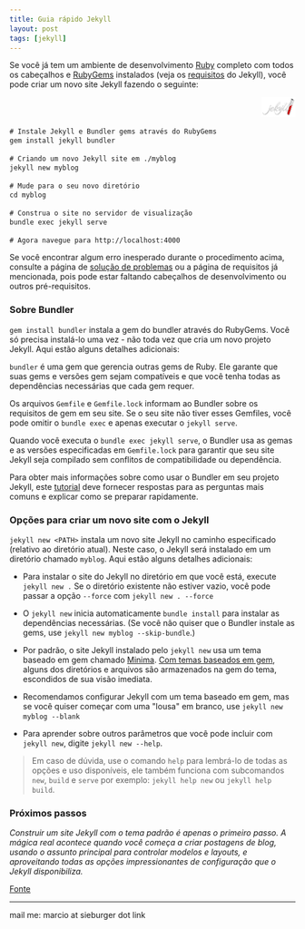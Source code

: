 ```yaml
---
title: Guia rápido Jekyll
layout: post
tags: [jekyll]
---
```


Se você já tem um ambiente de desenvolvimento [Ruby](https://www.ruby-lang.org/en/downloads/) completo com todos os cabeçalhos e [RubyGems](https://rubygems.org/pages/download) instalados (veja os [requisitos](https://jekyllrb.com/docs/installation/#requirements) do Jekyll), você pode criar um novo site Jekyll fazendo o seguinte:


<p align="right">
  <img width="60" height="35" src="/images/logo-2x.png">
</p>

```shell
# Instale Jekyll e Bundler gems através do RubyGems
gem install jekyll bundler

# Criando um novo Jekyll site em ./myblog
jekyll new myblog

# Mude para o seu novo diretório
cd myblog

# Construa o site no servidor de visualização
bundle exec jekyll serve

# Agora navegue para http://localhost:4000
```

Se você encontrar algum erro inesperado durante o procedimento acima, consulte a página de [solução de problemas](https://jekyllrb.com/docs/troubleshooting/#configuration-problems) ou a página de requisitos já mencionada, pois pode estar faltando cabeçalhos de desenvolvimento ou outros pré-requisitos.

### Sobre Bundler

`gem install bundler` instala a gem do bundler através do RubyGems. Você só precisa instalá-lo uma vez - não toda vez que cria um novo projeto Jekyll. Aqui estão alguns detalhes adicionais:

`bundler` é uma gem que gerencia outras gems de Ruby. Ele garante que suas gems e versões gem sejam compatíveis e que você tenha todas as dependências necessárias que cada gem requer.

Os arquivos `Gemfile` e `Gemfile.lock` informam ao Bundler sobre os requisitos de gem em seu site. Se o seu site não tiver esses Gemfiles, você pode omitir o `bundle exec` e apenas executar o `jekyll serve`.

Quando você executa o `bundle exec jekyll serve`, o Bundler usa as gemas e as versões especificadas em `Gemfile.lock` para garantir que seu site Jekyll seja compilado sem conflitos de compatibilidade ou dependência.

Para obter mais informações sobre como usar o Bundler em seu projeto Jekyll, este [tutorial](https://jekyllrb.com/tutorials/using-jekyll-with-bundler/) deve fornecer respostas para as perguntas mais comuns e explicar como se preparar rapidamente.

### Opções para criar um novo site com o Jekyll

`jekyll new <PATH>` instala um novo site Jekyll no caminho especificado (relativo ao diretório atual). Neste caso, o Jekyll será instalado em um diretório chamado `myblog`. Aqui estão alguns detalhes adicionais:

  * Para instalar o site do Jekyll no diretório em que você está, execute `jekyll new .` Se o diretório existente não estiver vazio, você pode passar a opção `--force` com `jekyll new . --force`

  * O `jekyll new` inicia automaticamente `bundle install` para instalar as dependências necessárias. (Se você não quiser que o Bundler instale as gems, use `jekyll new myblog --skip-bundle`.)

  * Por padrão, o site Jekyll instalado pelo `jekyll new` usa um tema baseado em gem chamado [Minima](https://github.com/jekyll/minima). [Com temas baseados em gem](https://jekyllrb.com/docs/themes), alguns dos diretórios e arquivos são armazenados na gem do tema, escondidos de sua visão imediata.

  * Recomendamos configurar Jekyll com um tema baseado em gem, mas se você quiser começar com uma "lousa" em branco, use `jekyll new myblog --blank`

  * Para aprender sobre outros parâmetros que você pode incluir com `jekyll new`, digite `jekyll new --help`.

> Em caso de dúvida, use o comando `help` para lembrá-lo de todas as opções e uso disponíveis, ele também funciona com subcomandos `new`, `build` e `serve` por exemplo: `jekyll help new` ou `jekyll help build`.

### Próximos passos

_Construir um site Jekyll com o tema padrão é apenas o primeiro passo. A mágica real acontece quando você começa a criar postagens de blog, usando o assunto principal para controlar modelos e layouts, e aproveitando todas as opções impressionantes de configuração que o Jekyll disponibiliza._

[Fonte](https://jekyllrb.com/docs/quickstart/)

***
mail me: marcio at sieburger dot link